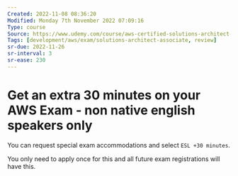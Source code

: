 ```yaml
---
Created: 2022-11-08 08:36:20
Modified: Monday 7th November 2022 07:09:16
Type: course
Source: https://www.udemy.com/course/aws-certified-solutions-architect-associate-saa-c01/?xref=E0Aed11STH4LPUQvCz0GJFABTmM=
Tags: [development/aws/exam/solutions-architect-associate, review]
sr-due: 2022-11-26
sr-interval: 3
sr-ease: 230
---
```


# Get an extra 30 minutes on your AWS Exam - non native english speakers only

You can request special exam accommodations and select `ESL +30 minutes`. 

You only need to apply once for this and all future exam registrations will have this.